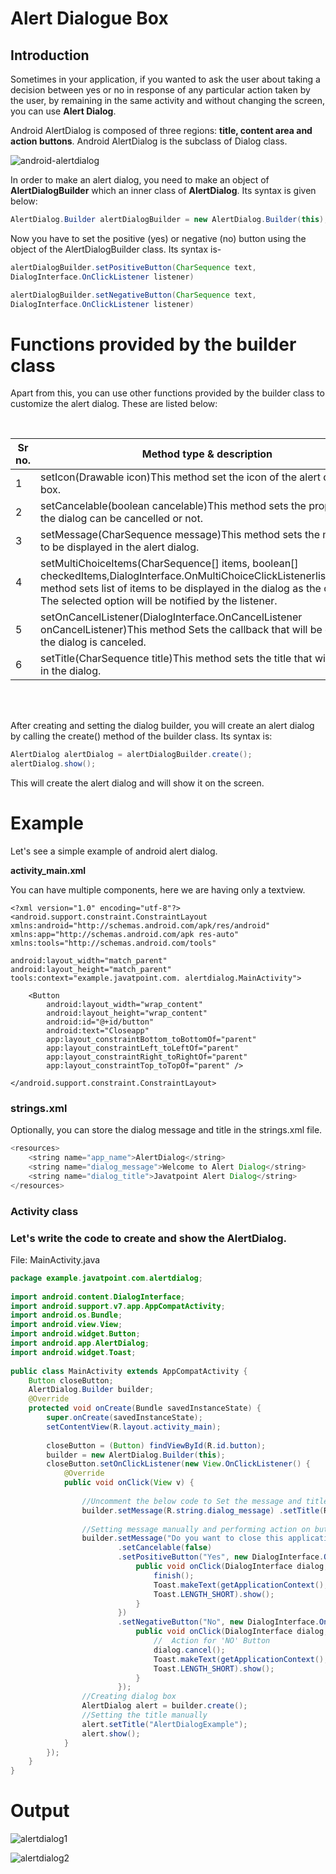 # **Alert Dialogue Box**

## Introduction

 Sometimes in your application, if you wanted to ask the user about taking a decision between yes or no in response of any particular action taken by the user, by remaining in the same activity and without changing the screen, you can use __Alert Dialog__.
<br>

 Android AlertDialog is composed of three regions: __title, content area and action buttons__. Android AlertDialog is the subclass of Dialog class.
<br>

![android-alertdialog](https://user-images.githubusercontent.com/68474842/142722169-5f5eb06d-690b-49ec-a0b0-d962ec02ded3.png)



 In order to make an alert dialog, you need to make an object of __AlertDialogBuilder__ which an inner class of __AlertDialog__.
 Its syntax is given below:
``` java
AlertDialog.Builder alertDialogBuilder = new AlertDialog.Builder(this);

```

 Now you have to set the positive (yes) or negative (no) button using the object of the AlertDialogBuilder class. Its syntax is-
``` java
alertDialogBuilder.setPositiveButton(CharSequence text, 
DialogInterface.OnClickListener listener)

alertDialogBuilder.setNegativeButton(CharSequence text, 
DialogInterface.OnClickListener listener)
```

# __Functions provided by the builder class__

Apart from this, you can use other functions provided by the builder class to customize the alert dialog. These are listed below:

<br>

| Sr  no. |  Method type & description |
| ------ | ------------- |
| 1      | setIcon(Drawable icon)This method set the icon of the alert dialog box.|
| 2      | setCancelable(boolean cancelable)This method sets the property that the dialog can be cancelled or not.  |
| 3      | setMessage(CharSequence message)This method sets the message to be displayed in the alert dialog.|
|4       |setMultiChoiceItems(CharSequence[] items, boolean[] checkedItems,DialogInterface.OnMultiChoiceClickListenerlistener)This method sets list of items to be displayed in the dialog as the content. The selected option will be notified by the listener.|
| 5      | setOnCancelListener(DialogInterface.OnCancelListener onCancelListener)This method Sets the callback that will be called if the dialog is canceled.|
| 6      | setTitle(CharSequence title)This method sets the title that will appear in the dialog.|

<br> 

<br>

 After creating and setting the dialog builder, you will create an alert dialog by calling the create() method of the builder class. Its syntax is:
``` java
AlertDialog alertDialog = alertDialogBuilder.create();
alertDialog.show();
```
 This will create the alert dialog and will show it on the screen.
<br>

# __Example__

 Let's see a simple example of android alert dialog.
<br>

__activity_main.xml__

 You can have multiple components, here we are having only a textview.

```
<?xml version="1.0" encoding="utf-8"?>  
<android.support.constraint.ConstraintLayout xmlns:android="http://schemas.android.com/apk/res/android" 
xmlns:app="http://schemas.android.com/apk res-auto"  
xmlns:tools="http://schemas.android.com/tools" 

android:layout_width="match_parent"  
android:layout_height="match_parent"  tools:context="example.javatpoint.com. alertdialog.MainActivity">  
  
    <Button  
        android:layout_width="wrap_content"  
        android:layout_height="wrap_content"  
        android:id="@+id/button"  
        android:text="Closeapp"
        app:layout_constraintBottom_toBottomOf="parent"
        app:layout_constraintLeft_toLeftOf="parent"
        app:layout_constraintRight_toRightOf="parent"  
        app:layout_constraintTop_toTopOf="parent" />  
  
</android.support.constraint.ConstraintLayout>  

```

### __strings.xml__

 Optionally, you can store the dialog message and title in the strings.xml file.

``` java
<resources>  
    <string name="app_name">AlertDialog</string>  
    <string name="dialog_message">Welcome to Alert Dialog</string>  
    <string name="dialog_title">Javatpoint Alert Dialog</string>  
</resources>  
```

### __Activity class__

### Let's write the code to create and show the AlertDialog.

File: MainActivity.java

``` java 
package example.javatpoint.com.alertdialog;  
  
import android.content.DialogInterface;  
import android.support.v7.app.AppCompatActivity;  
import android.os.Bundle;  
import android.view.View;  
import android.widget.Button;  
import android.app.AlertDialog;  
import android.widget.Toast;  
  
public class MainActivity extends AppCompatActivity {  
    Button closeButton;  
    AlertDialog.Builder builder;  
    @Override  
    protected void onCreate(Bundle savedInstanceState) {  
        super.onCreate(savedInstanceState);  
        setContentView(R.layout.activity_main);  
  
        closeButton = (Button) findViewById(R.id.button);  
        builder = new AlertDialog.Builder(this);  
        closeButton.setOnClickListener(new View.OnClickListener() {  
            @Override  
            public void onClick(View v) {  
  
                //Uncomment the below code to Set the message and title from the strings.xml file  
                builder.setMessage(R.string.dialog_message) .setTitle(R.string.dialog_title);  
  
                //Setting message manually and performing action on button click  
                builder.setMessage("Do you want to close this application ?")  
                        .setCancelable(false)  
                        .setPositiveButton("Yes", new DialogInterface.OnClickListener() {  
                            public void onClick(DialogInterface dialog, int id) {  
                                finish();  
                                Toast.makeText(getApplicationContext(),"you choose yes action for alertbox",  
                                Toast.LENGTH_SHORT).show();  
                            }  
                        })  
                        .setNegativeButton("No", new DialogInterface.OnClickListener() {  
                            public void onClick(DialogInterface dialog, int id) {  
                                //  Action for 'NO' Button  
                                dialog.cancel();  
                                Toast.makeText(getApplicationContext(),"you choose no action for alertbox",  
                                Toast.LENGTH_SHORT).show();  
                            }  
                        });  
                //Creating dialog box  
                AlertDialog alert = builder.create();  
                //Setting the title manually  
                alert.setTitle("AlertDialogExample");  
                alert.show();  
            }  
        });  
    }  
}  
```

# __Output__

![alertdialog1](https://user-images.githubusercontent.com/68474842/142722036-46aa24ad-3d6a-48ac-b137-f724259dae3e.png)


![alertdialog2](https://user-images.githubusercontent.com/68474842/142722119-bc9abe31-dfbe-45f7-9358-7e9e8edf3733.png)


